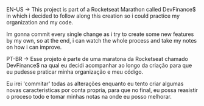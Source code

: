 EN-US -> This project is part of a Rocketseat Marathon called DevFinance$ in which i decided to follow along this creation so i could
practice my organization and my code.

Im gonna commit every single change as i try to create some new features by my own, so at the end, i can watch the whole process and take my notes on how i can improve.

PT-BR -> Esse projeto é parte de uma maratona da Rocketseat chamado DevFinance$ na qual eu decidi acompanhar ao longo da criação para que eu
pudesse praticar minha organização e meu código.

Eu irei 'commitar' todas as alterações enquanto eu tento criar algumas novas caracteristicas por conta propria, para que no final, eu possa reasistir o proceso todo e tomar minhas notas na onde eu posso melhorar.
